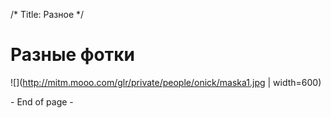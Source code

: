 /*
Title: Разное
*/

Разные фотки
============

![](http://mitm.mooo.com/glr/private/people/onick/maska1.jpg | width=600)

\- End of page -